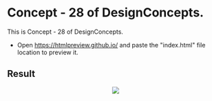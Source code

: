 Concept - 28 of DesignConcepts.
==============================

This is Concept - 28 of DesignConcepts.
- Open https://htmlpreview.github.io/ and paste the "index.html" file location to preview it.

Result
-----------
<p align="center">
  <img src="c28.png"/>
</p>
